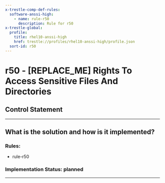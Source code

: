 ```yaml
---
x-trestle-comp-def-rules:
  software-anssi-high:
    - name: rule-r50
      description: Rule for r50
x-trestle-global:
  profile:
    title: rhel10-anssi-high
    href: trestle://profiles/rhel10-anssi-high/profile.json
  sort-id: r50
---
```


# r50 - \[REPLACE_ME\] Rights To Access Sensitive Files And Directories

## Control Statement

______________________________________________________________________

## What is the solution and how is it implemented?

<!-- For implementation status enter one of: implemented, partial, planned, alternative, not-applicable -->

<!-- Note that the list of rules under ### Rules: is read-only and changes will not be captured after assembly to JSON -->

<!-- Add control implementation description here for control: r50 -->

### Rules:

  - rule-r50

### Implementation Status: planned

______________________________________________________________________
